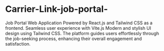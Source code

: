 # Carrier-Link-job-portal-
Job Portal Web Application Powered by React.js and Tailwind CSS as a frontend. Seamless user experience with Vite.js Modern and stylish UI design using Tailwind CSS. The platform guides users effortlessly through the job-seeking process, enhancing their overall engagement and satisfaction.
